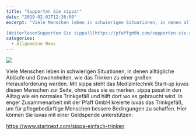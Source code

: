 ```yaml
---
title: "Supporten Sie sippa!"
date: "2019-02-01T12:36:00"
excerpt: "Viele Menschen leben in schwierigen Situationen, in denen alltägliche Abläufe und Gewohnheiten, wie das Trinken zu einer großen Herausforderung werden. Mit sippa steht das Medizintechnik … 

[WeiterlesenSupporten Sie sippa!](https://pfaffgmbh.com/supporten-sie-sippa/#more-633 "Supporten Sie sippa!")"
categories:
  - Allgemeine News
---
```

![](https://pfaffgmbh.com/wp-content/uploads/pfaff-gmbh_sippa-startnext-1024x683.jpg)

Viele Menschen leben in schwierigen Situationen, in denen alltägliche Abläufe und Gewohnheiten, wie das Trinken zu einer großen Herausforderung werden. Mit sippa steht das Medizintechnik Start-up iuvas diesen Menschen zur Seite, ohne dass sie es merken. sippa passt in den Alltag wie ein normales Trinkgefäß und hilft dort wo es gebraucht wird. In enger Zusammenarbeit mit der Pfaff GmbH kreierte iuvas das Trinkgefäß, um für pflegebedürftige Menschen bessere Bedingungen zu schaffen. Hier können Sie iuvas mit einer Geldspende unterstützen:

<https://www.startnext.com/sippa-einfach-trinken>